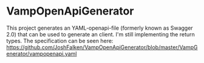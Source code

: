 # VampOpenApiGenerator

This project generates an YAML-openapi-file (formerly known as Swagger 2.0) that can be used to generate an client. I'm still implementing the return types. The specification can be seen here: https://github.com/JoshFalken/VampOpenApiGenerator/blob/master/VampGenerator/vampopenapi.yaml
